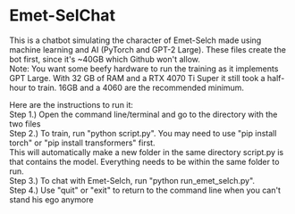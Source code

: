# Emet-SelChat  
This is a chatbot simulating the character of Emet-Selch made using machine learning and AI (PyTorch and GPT-2 Large). These files create the bot first, since it's ~40GB which Github won't allow.  
Note: You want some beefy hardware to run the training as it implements GPT Large. With 32 GB of RAM and a RTX 4070 Ti Super it still took a half-hour to train. 16GB and a 4060 are the recommended minimum.  

Here are the instructions to run it:  
Step 1.) Open the command line/terminal and go to the directory with the two files  
Step 2.) To train, run "python script.py". You may need to use "pip install torch" or "pip install transformers" first.  
This will automatically make a new folder in the same directory script.py is that contains the model. Everything needs to be within the same folder to run.  
Step 3.) To chat with Emet-Selch, run "python run_emet_selch.py".  
Step 4.) Use "quit" or "exit" to return to the command line when you can't stand his ego anymore
